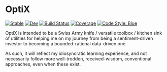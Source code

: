 # OptiX

[![Stable](https://img.shields.io/badge/docs-stable-blue.svg)](https://rogermateer.github.io/OptiX.jl/stable)
[![Dev](https://img.shields.io/badge/docs-dev-blue.svg)](https://rogermateer.github.io/OptiX.jl/dev)
[![Build Status](https://github.com/rogermateer/OptiX.jl/actions/workflows/CI.yml/badge.svg?branch=main)](https://github.com/rogermateer/OptiX.jl/actions/workflows/CI.yml?query=branch%3Amain)
[![Coverage](https://codecov.io/gh/rogermateer/OptiX.jl/branch/main/graph/badge.svg)](https://codecov.io/gh/rogermateer/OptiX.jl)
[![Code Style: Blue](https://img.shields.io/badge/code%20style-blue-4495d1.svg)](https://github.com/invenia/BlueStyle)

OptiX is intended to be a Swiss Army knife / versatile toolbox / kitchen sink of utilities for helping me on my journey from being a sentiment-driven investor to becoming a bounded-rational data-driven one.

As such, it will reflect my idiosyncratic learning experience, and not necessarily follow more well-trodden, received-wisdom, conventional approaches, even when these exist.

